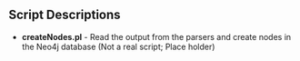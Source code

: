 ## Script Descriptions
* **createNodes.pl**	-	Read the output from the parsers and create nodes in the Neo4j database (Not a real script; Place holder)
